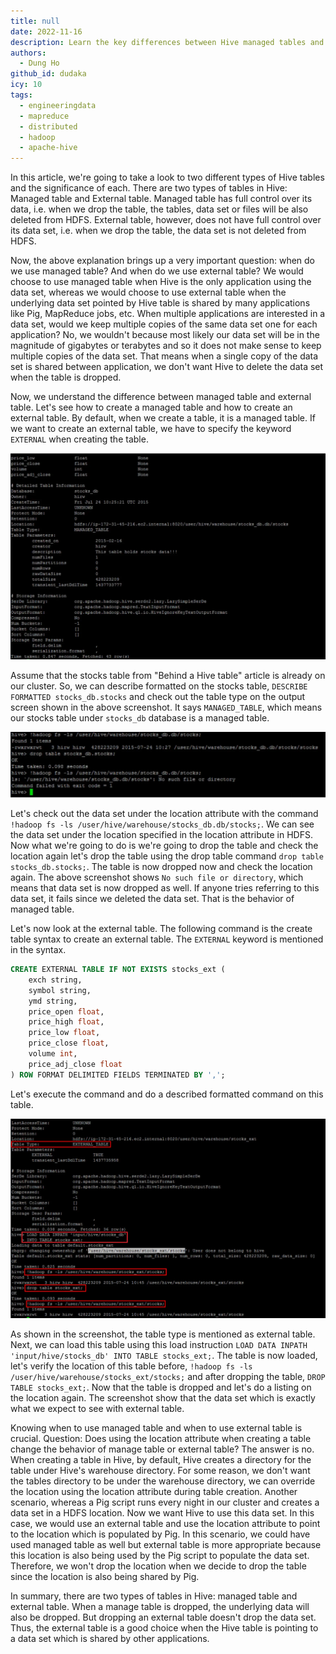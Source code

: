 ```yaml
---
title: null
date: 2022-11-16
description: Learn the key differences between Hive managed tables and external tables, including when to use each type and how dropping tables affects their underlying data in HDFS.
authors:
  - Dung Ho
github_id: dudaka
icy: 10
tags:
  - engineeringdata
  - mapreduce
  - distributed
  - hadoop
  - apache-hive
---
```


In this article, we're going to take a look to two different types of Hive tables and the significance of each. There are two types of tables in Hive: Managed table and External table. Managed table has full control over its data, i.e. when we drop the table, the tables, data set or files will be also deleted from HDFS. External table, however, does not have full control over its data set, i.e. when we drop the table, the data set is not deleted from HDFS.

Now, the above explanation brings up a very important question: when do we use managed table? And when do we use external table? We would choose to use managed table when Hive is the only application using the data set, whereas we would choose to use external table when the underlying data set pointed by Hive table is shared by many applications like Pig, MapReduce jobs, etc. When multiple applications are interested in a data set, would we keep multiple copies of the same data set one for each application? No, we wouldn't because most likely our data set will be in the magnitude of gigabytes or terabytes and so it does not make sense to keep multiple copies of the data set. That means when a single copy of the data set is shared between application, we don't want Hive to delete the data set when the table is dropped.

Now, we understand the difference between managed table and external table. Let's see how to create a managed table and how to create an external table. By default, when we create a table, it is a managed table. If we want to create an external table, we have to specify the keyword `EXTERNAL` when creating the table.

![](assets/managed-table-vs-external-table_managed-table.webp)

Assume that the stocks table from "Behind a Hive table" article is already on our cluster. So, we can describe formatted on the stocks table, `DESCRIBE FORMATTED stocks_db.stocks` and check out the table type on the output screen shown in the above screenshot. It says `MANAGED_TABLE`, which means our stocks table under `stocks_db` database is a managed table.

![](assets/managed-table-vs-external-table_managed-table-check.webp)

Let's check out the data set under the location attribute with the command `!hadoop fs -ls /user/hive/warehouse/stocks_db.db/stocks;`. We can see the data set under the location specified in the location attribute in HDFS. Now what we're going to do is we're going to drop the table and check the location again let's drop the table using the drop table command `drop table stocks_db.stocks;`. The table is now dropped now and check the location again. The above screenshot shows `No such file or directory`, which means that data set is now dropped as well. If anyone tries referring to this data set, it fails since we deleted the data set. That is the behavior of managed table.

Let's now look at the external table. The following command is the create table syntax to create an external table. The `EXTERNAL` keyword is mentioned in the syntax.

```sql
CREATE EXTERNAL TABLE IF NOT EXISTS stocks_ext (
	exch string,
	symbol string,
	ymd string,
	price_open float,
	price_high float,
	price_low float,
	price_close float,
	volume int,
	price_adj_close float
) ROW FORMAT DELIMITED FIELDS TERMINATED BY ',';
```

Let's execute the command and do a described formatted command on this table.

![](assets/managed-table-vs-external-table_external-table.webp)

As shown in the screenshot, the table type is mentioned as external table. Next, we can load this table using this load instruction `LOAD DATA INPATH 'input/hive/stocks_db' INTO TABLE stocks_ext;`. The table is now loaded, let's verify the location of this table before, `!hadoop fs -ls /user/hive/warehouse/stocks_ext/stocks;` and after dropping the table, `DROP TABLE stocks_ext;`. Now that the table is dropped and let's do a listing on the location again. The screenshot show that the data set which is exactly what we expect to see with external table.

Knowing when to use managed table and when to use external table is crucial. Question: Does using the location attribute when creating a table change the behavior of manage table or external table? The answer is no. When creating a table in Hive, by default, Hive creates a directory for the table under Hive's warehouse directory. For some reason, we don't want the tables directory to be under the warehouse directory, we can override the location using the location attribute during table creation. Another scenario, whereas a Pig script runs every night in our cluster and creates a data set in a HDFS location. Now we want Hive to use this data set. In this case, we would use an external table and use the location attribute to point to the location which is populated by Pig. In this scenario, we could have used managed table as well but external table is more appropriate because this location is also being used by the Pig script to populate the data set. Therefore, we won't drop the location when we decide to drop the table since the location is also being shared by Pig.

In summary, there are two types of tables in Hive: managed table and external table. When a manage table is dropped, the underlying data will also be dropped. But dropping an external table doesn't drop the data set. Thus, the external table is a good choice when the Hive table is pointing to a data set which is shared by other applications.
